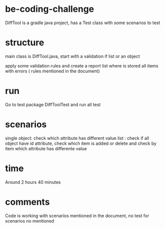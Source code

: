 # be-coding-challenge

DiffTool is a gradle java project, has a Test class with some scenarios to test

# structure

main class is DiffTool.java, start with a validation if list or an object

apply some validation rules and create a report list where is stored all items with errors ( rules mentioned in the document)

# run

Go to test package DiffToolTest and run all test

# scenarios
single object: check which attribute has different value
list : check if all object have id attribute, check which item is added or delete and check by item which attribute has differente value

# time

Around 2 hours 40 minutes

# comments

Code is working with scenarios mentioned in the document, no test for scenarios no mentioned
